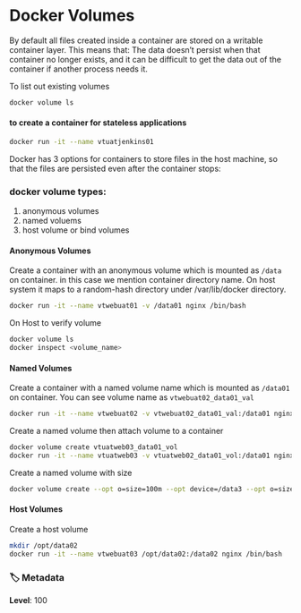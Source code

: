 # Docker Volumes
By default all files created inside a container are stored on a writable container layer. This means that:
The data doesn’t persist when that container no longer exists, and it can be difficult to get the data out of the container if another process needs it.

To list out existing volumes 
```sh 
docker volume ls
```
#### to create a container for stateless applications 
```sh
docker run -it --name vtuatjenkins01
```
Docker has 3 options for containers to store files in the host machine, so that the files are persisted even after the container stops:

### docker volume types: 
1. anonymous volumes
1. named voluems
1. host volume or bind volumes
 
#### Anonymous Volumes
Create a container with an anonymous volume which is mounted as `/data` on container. in this case we mention container directory name. On host system it maps to a random-hash directory under /var/lib/docker directory. 
```sh 
docker run -it --name vtwebuat01 -v /data01 nginx /bin/bash
```
On Host to verify volume 
```sh
docker volume ls 
docker inspect <volume_name>
```

#### Named Volumes 
Create a container with a named volume name which is mounted as `/data01` on container. You can see volume name as `vtwebuat02_data01_val`
```sh 
docker run -it --name vtwebuat02 -v vtwebuat02_data01_val:/data01 nginx /bin/bash
```
Create a named volume then attach volume to a container 
```sh 
docker volume create vtuatweb03_data01_vol
docker run -it --name vtuatweb03 -v vtuatweb02_data01_vol:/data01 nginx /bin/bash
```

Create a named volume with size 
```sh
docker volume create --opt o=size=100m --opt device=/data3 --opt o=size=100m --opt type=btrfs vtuatdb02_data3 // to create volume with size 
```

#### Host Volumes 

Create a host volume 
```sh 
mkdir /opt/data02
docker run -it --name vtwebuat03 /opt/data02:/data02 nginx /bin/bash
```

### 🏷️ Metadata

**Level**: 100

